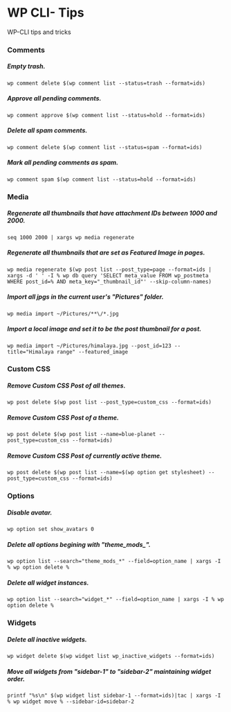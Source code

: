 # WP CLI- Tips
WP-CLI tips and tricks

### Comments

##### Empty trash.
`wp comment delete $(wp comment list --status=trash --format=ids)`

##### Approve all pending comments.
`wp comment approve $(wp comment list --status=hold --format=ids)`

##### Delete all spam comments.
`wp comment delete $(wp comment list --status=spam --format=ids)`

##### Mark all pending comments as spam.
`wp comment spam $(wp comment list --status=hold --format=ids)`

### Media

##### Regenerate all thumbnails that have attachment IDs between 1000 and 2000.
`seq 1000 2000 | xargs wp media regenerate`

##### Regenerate all thumbnails that are set as Featured Image in pages.
`wp media regenerate $(wp post list --post_type=page --format=ids | xargs -d ' ' -I % wp db query 'SELECT meta_value FROM wp_postmeta WHERE post_id=% AND meta_key="_thumbnail_id"' --skip-column-names)`

##### Import all jpgs in the current user's "Pictures" folder.
`wp media import ~/Pictures/**\/*.jpg`

##### Import a local image and set it to be the post thumbnail for a post.
`wp media import ~/Pictures/himalaya.jpg --post_id=123 --title="Himalaya range" --featured_image`

### Custom CSS

##### Remove Custom CSS Post of all themes.
`wp post delete $(wp post list --post_type=custom_css --format=ids)`

##### Remove Custom CSS Post of a theme.
`wp post delete $(wp post list --name=blue-planet --post_type=custom_css --format=ids)`

##### Remove Custom CSS Post of currently active theme.
`wp post delete $(wp post list --name=$(wp option get stylesheet) --post_type=custom_css --format=ids)`

### Options

##### Disable avatar.
`wp option set show_avatars 0`

##### Delete all options begining with "theme_mods_".
`wp option list --search="theme_mods_*" --field=option_name | xargs -I % wp option delete %`

##### Delete all widget instances.
`wp option list --search="widget_*" --field=option_name | xargs -I % wp option delete %`

### Widgets

##### Delete all inactive widgets.
`wp widget delete $(wp widget list wp_inactive_widgets --format=ids)`

##### Move all widgets from "sidebar-1" to "sidebar-2" maintaining widget order.
`printf "%s\n" $(wp widget list sidebar-1 --format=ids)|tac | xargs -I % wp widget move % --sidebar-id=sidebar-2`
